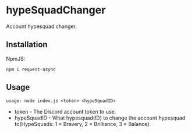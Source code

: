 # hypeSquadChanger
Account hypesquad changer.

## Installation
NpmJS:
```
npm i request-async
```

## Usage
```
usage: node index.js <token> <hypeSquadID>
```

- token - The Discord account token to use.
- hypeSquadID - What hypesquad(ID) to change the account hypesquad to(HypeSquads: 1 = Bravery, 2 = Brilliance, 3 = Balance).